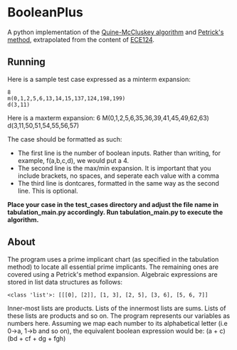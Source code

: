 # BooleanPlus
A python implementation of the [Quine-McCluskey algorithm](https://en.wikipedia.org/wiki/Quine%E2%80%93McCluskey_algorithm) and 
[Petrick's method](https://en.wikipedia.org/wiki/Petrick%27s_method), extrapolated from the content of [ECE124](https://ece.uwaterloo.ca/~cgebotys/NEW/124-frameset.htm).

## Running
Here is a sample test case expressed as a minterm expansion:
```
8
m(0,1,2,5,6,13,14,15,137,124,198,199)
d(3,11)
```
Here is a maxterm expansion:
6
M(0,1,2,5,6,35,36,39,41,45,49,62,63)
d(3,11,50,51,54,55,56,57)

The case should be formatted as such:
* The first line is the number of boolean inputs. Rather than writing, for example, f(a,b,c,d), we would put a 4.
* The second line is the max/min expansion. It is important that you include brackets, no spaces, and seperate each value with a comma
* The third line is dontcares, formatted in the same way as the second line. This is optional. 

**Place your case in the test_cases directory and adjust the file name in tabulation_main.py accordingly. Run tabulation_main.py to execute the algorithm.**

## About 
The program uses a prime implicant chart (as specified in the tabulation method) to locate all essential prime implicants. The remaining ones
are covered using a Petrick's method expansion. Algebraic expressions are stored in list data structures as follows:
```
<class 'list'>: [[[0], [2]], [1, 3], [2, 5], [3, 6], [5, 6, 7]]
```
Inner-most lists are products. Lists of the innermost lists are sums. Lists of these lists are products and so on. The program represents our
variables as numbers here. Assuming we map each number to its alphabetical letter (i.e 0->a, 1->b and so on), the equivalent boolean 
expression would be:
(a + c)(bd + cf + dg + fgh)
